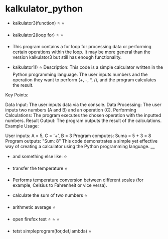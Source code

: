 # kalkulator_python 
- kalkulator3(function) :star: :star:
- kalkulator2(loop for) :star: :star:
- This program contains a for loop for processing data or performing certain operations within the loop. It may be more general than the version kalkulator3 but still has enough functionality.

- kalkulator1() :star:
  Description:
This code is a simple calculator written in the Python programming language. The user inputs numbers and the operation they want to perform (+, -, *, /), and the program calculates the result.

Key Points:

Data Input: The user inputs data via the console.
Data Processing: The user inputs two numbers (A and B) and an operation (C).
Performing Calculations: The program executes the chosen operation with the inputted numbers.
Result Output: The program outputs the result of the calculations.
Example Usage:

User inputs: A = 5, C = '+', B = 3
Program computes: Suma = 5 + 3 = 8
Program outputs: "Sum: 8"
This code demonstrates a simple yet effective way of creating a calculator using the Python programming language.
__
- and something else like: :star:
- transfer the temperature :star:
- Performs temperature conversion between different scales (for example, Celsius to Fahrenheit or vice versa).
  
- calculate the sum of two numbers :star:
- arithmetic average :star:
- open firefox test :star: :star: :star:
- tetst simpleprogram(for,def,lambda) :star:

